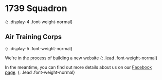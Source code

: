 <div class="position-relative overflow-hidden p-3 p-md-5 my-md-3 text-center bg-light">
  <div class="col-md-5 mx-auto my-2" markdown="1">

1739 Squadron
===================
{: .display-4 .font-weight-normal}

Air Training Corps
------------------
{: .display-5 .font-weight-normal}

  </div>
</div>

<div class="text-center" markdown="1">

We're in the process of building a new website
{: .lead .font-weight-normal}

In the meantime, you can find out more details about us on our [Facebook page](http://facebook.com/1739sqn).
{: .lead .font-weight-normal}

</div>
